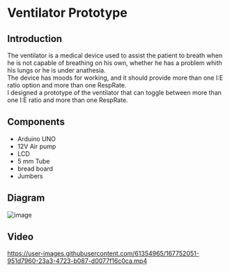 # Ventilator Prototype

## **Introduction**
The ventilator is a medical device used to assist the patient to breath when he is not capable of breathing on his own, whether he has a problem whith his lungs or he is under anathesia.<br />
The device has moods for working, and it should provide more than one I:E ratio option and more than one RespRate.<br />
I designed a prototype of the ventilator that can toggle between more than one I:E ratio and more than one RespRate.

## **Components**

* Arduino UNO
* 12V Air pump
* LCD
* 5 mm Tube
* bread board
* Jumbers


## **Diagram**
![image](https://user-images.githubusercontent.com/61354965/159890012-bfc39e08-5eb0-40ab-a702-ccfb27cf8e17.png)


## **Video**


https://user-images.githubusercontent.com/61354965/167752051-951d7960-23a3-4723-b087-d0077f16c0ca.mp4


